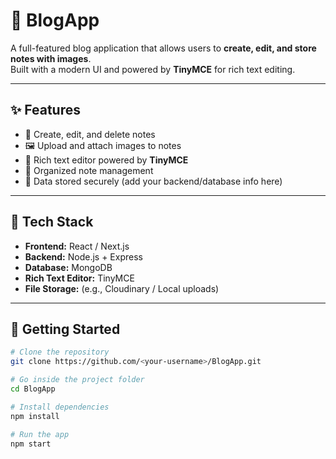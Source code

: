 # 📰 BlogApp

A full-featured blog application that allows users to **create, edit, and store notes with images**.  
Built with a modern UI and powered by **TinyMCE** for rich text editing.

---

## ✨ Features

- 🧠 Create, edit, and delete notes  
- 🖼️ Upload and attach images to notes  
- 📝 Rich text editor powered by **TinyMCE**  
- 📁 Organized note management  
- 💾 Data stored securely (add your backend/database info here)

---

## 🧰 Tech Stack

- **Frontend:** React / Next.js  
- **Backend:** Node.js + Express  
- **Database:** MongoDB  
- **Rich Text Editor:** TinyMCE  
- **File Storage:** (e.g., Cloudinary / Local uploads)

---

## 🚀 Getting Started

```bash
# Clone the repository
git clone https://github.com/<your-username>/BlogApp.git

# Go inside the project folder
cd BlogApp

# Install dependencies
npm install

# Run the app
npm start
